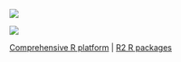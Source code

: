 [![](https://coursewhiz.org/mainsite/img/R2_logo2.png)](https://coursewhiz.org)

[![](https://img.icons8.com/cotton/256/youtube.png)](https://www.youtube.com/@R2Rpkg/videos)

[Comprehensive R platform](https://rpkg.net) | [R2 R packages](https://coursewhiz.org)
